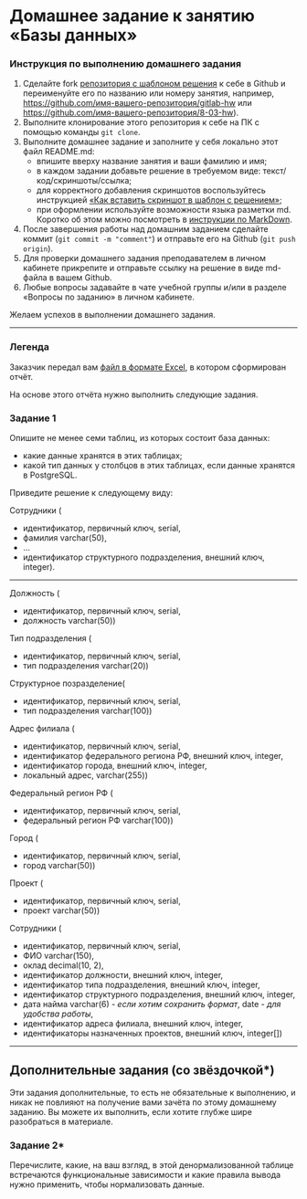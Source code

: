 # Домашнее задание к занятию «Базы данных»

### Инструкция по выполнению домашнего задания

1. Сделайте fork [репозитория c шаблоном решения](https://github.com/netology-code/sys-pattern-homework) к себе в Github и переименуйте его по названию или номеру занятия, например, https://github.com/имя-вашего-репозитория/gitlab-hw или https://github.com/имя-вашего-репозитория/8-03-hw).
2. Выполните клонирование этого репозитория к себе на ПК с помощью команды `git clone`.
3. Выполните домашнее задание и заполните у себя локально этот файл README.md:
   - впишите вверху название занятия и ваши фамилию и имя;
   - в каждом задании добавьте решение в требуемом виде: текст/код/скриншоты/ссылка;
   - для корректного добавления скриншотов воспользуйтесь инструкцией [«Как вставить скриншот в шаблон с решением»](https://github.com/netology-code/sys-pattern-homework/blob/main/screen-instruction.md);
   - при оформлении используйте возможности языка разметки md. Коротко об этом можно посмотреть в [инструкции по MarkDown](https://github.com/netology-code/sys-pattern-homework/blob/main/md-instruction.md).
4. После завершения работы над домашним заданием сделайте коммит (`git commit -m "comment"`) и отправьте его на Github (`git push origin`).
5. Для проверки домашнего задания преподавателем в личном кабинете прикрепите и отправьте ссылку на решение в виде md-файла в вашем Github.
6. Любые вопросы задавайте в чате учебной группы и/или в разделе «Вопросы по заданию» в личном кабинете.

Желаем успехов в выполнении домашнего задания.

---
### Легенда

Заказчик передал вам [файл в формате Excel](https://github.com/netology-code/sdb-homeworks/blob/main/resources/hw-12-1.xlsx), в котором сформирован отчёт. 

На основе этого отчёта нужно выполнить следующие задания.

### Задание 1

Опишите не менее семи таблиц, из которых состоит база данных:

- какие данные хранятся в этих таблицах;
- какой тип данных у столбцов в этих таблицах, если данные хранятся в PostgreSQL.

Приведите решение к следующему виду:

Сотрудники (

- идентификатор, первичный ключ, serial,
- фамилия varchar(50),
- ...
- идентификатор структурного подразделения, внешний ключ, integer).

----------------------------------
Должность (
- идентификатор, первичный ключ, serial,
- должность varchar(50))

Тип подразделения (
- идентификатор, первичный ключ, serial,
- тип подразделения varchar(20))

Структурное позразделение(
- идентификатор, первичный ключ, serial,
- тип подразделения varchar(100))

Адрес филиала (
- идентификатор, первичный ключ, serial,
- идентификатор федерального региона РФ, внешний ключ, integer,
- идентификатор города, внешний ключ, integer,
- локальный адрес, varchar(255))

Федеральный регион РФ (
- идентификатор, первичный ключ, serial,
- федеральный регион РФ varchar(100))

Город (
- идентификатор, первичный ключ, serial,
- город varchar(50))

Проект (
- идентификатор, первичный ключ, serial,
- проект varchar(50))

Сотрудники (
- идентификатор, первичный ключ, serial,
- ФИО varchar(150),
- оклад decimal(10, 2),
- идентификатор должности, внешний ключ, integer,
- идентификатор типа подразделения, внешний ключ, integer,
- идентификатор структурного подразделения, внешний ключ, integer,
- дата найма varchar(6) *- если хотим сохранить формат*, date *- для удобства работы*,
- идентификатор адреса филиала, внешний ключ, integer,
- идентификаторы назначенных проектов,  внешний ключ, integer[])

----------------------------

## Дополнительные задания (со звёздочкой*)
Эти задания дополнительные, то есть не обязательные к выполнению, и никак не повлияют на получение вами зачёта по этому домашнему заданию. Вы можете их выполнить, если хотите глубже шире разобраться в материале.


### Задание 2*

Перечислите, какие, на ваш взгляд, в этой денормализованной таблице встречаются функциональные зависимости и какие правила вывода нужно применить, чтобы нормализовать данные.
